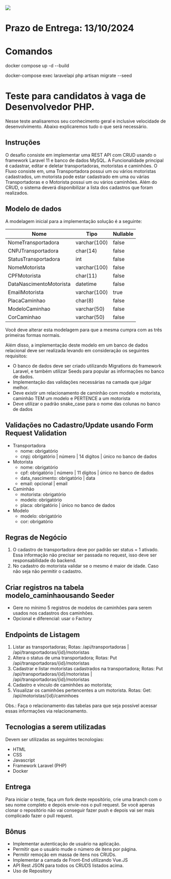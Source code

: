 [![](https://rodobank.com.br/themes/rodobank/assets/img/logo.png)](https://rodobank.com.br)

# Prazo de Entrega: 13/10/2024

# Comandos

docker compose up -d --build

docker-compose exec laravelapi php artisan migrate --seed

# Teste para candidatos à vaga de Desenvolvedor PHP.

Nesse teste analisaremos seu conhecimento geral e inclusive velocidade de desenvolvimento. Abaixo explicaremos tudo o que será necessário.

## Instruções

O desafio consiste em implementar uma REST API com CRUD usando o framework Laravel 11 e banco de dados MySQL. A Funcionalidade principal é cadastrar, editar e deletar transportadoras, motoristas e caminhões. O Fluxo consiste em, uma Transportadora possui um ou vários motoristas cadastrados, um motorista pode estar cadastrado em uma ou várias Transportadoras e o Motorista possui um ou vários caminhões. Além do CRUD, o sistema deverá disponibilizar a lista dos cadastros que foram realizados.

## Modelo de dados

A modelagem inicial para a implementação solução é a seguinte:

| Nome                    | Tipo         | Nullable |
| ----------------------- | ------------ | -------- |
| NomeTransportadora      | varchar(100) | false    |
| CNPJTransportadora      | char(14)     | false    |
| StatusTransportadora    | int          | false    |
| NomeMotorista           | varchar(100) | false    |
| CPFMotorista            | char(11)     | false    |
| DataNascimentoMotorista | datetime     | false    |
| EmailMotorista          | varchar(100) | true     |
| PlacaCaminhao           | char(8)      | false    |
| ModeloCaminhao          | varchar(50)  | false    |
| CorCaminhao             | varchar(50)  | false    |

Você deve alterar esta modelagem para que a mesma cumpra com as três primeiras formas normais.

Além disso, a implementação deste modelo em um banco de dados relacional deve ser realizada levando em consideração os seguintes requisitos:

- O banco de dados deve ser criado utilizando Migrations do framework Laravel, e também utilizar Seeds para popular as informações no banco de dados.
- Implementação das validações necessárias na camada que julgar melhor.
- Deve existir um relacionamento de caminhão com modelo e motorista, caminhão TEM um modelo e PERTENCE a um motorista
- Deve utilizar o padrão snake_case para o nome das colunas no banco de dados

## Validações no Cadastro/Update usando Form Request Validation

- Transportadora
  - nome: obrigatório
  - cnpj: obrigatório | número | 14 digitos | único no banco de dados
- Motorista
  - nome: obrigatório
  - cpf: obrigatório | número | 11 dígitos | único no banco de dados
  - data_nascimento: obrigatório | data
  - email: opcional | email
- Caminhão
  - motorista: obrigatório
  - modelo: obrigatório
  - placa: obrigatório | único no banco de dados
- Modelo
  - modelo: obrigatório
  - cor: obrigatório

## Regras de Negócio

1. O cadastro de transportadora deve por padrão ser status = 1 ativado. Essa informação não precisar ser passada no request, isso deve ser responsabilidade do backend.
2. No cadastro do motorista validar se o mesmo é maior de idade. Caso não seja não permitir o cadastro.

## Criar registros na tabela modelo_caminhaousando Seeder

- Gere no mínimo 5 registros de modelos de caminhões para serem usados nos cadastros dos caminhões.
- Opcional e diferencial: usar o Factory

## Endpoints de Listagem

1. Listar as transportadoras; Rotas: /api/transportadoras | /api/transportadoras/{id}/motoristas
2. Altera o status de uma transportadora; Rotas: Put /api/transportadoras/{id}/motoristas
3. Cadastrar e listar motoristas cadastrados na transportadora; Rotas: Put /api/transportadoras/{id}/motoristas | /api/transportadoras/{id}/motoristas
4. Cadastro e vínculo de caminhões ao motorista;
5. Visualizar os caminhões pertencentes a um motorista. Rotas: Get: /api/motoristas/{id}/caminhoes

Obs.: Faça o relacionamento das tabelas para que seja possível acessar essas informações via relacionamento.

## Tecnologias a serem utilizadas

Devem ser utilizadas as seguintes tecnologias:

- HTML
- CSS
- Javascript
- Framework Laravel (PHP)
- Docker

## Entrega

Para iniciar o teste, faça um fork deste repositório, crie uma branch com o seu nome completo e depois envie-nos o pull request. Se você apenas clonar o repositório não vai conseguir fazer push e depois vai ser mais complicado fazer o pull request.

## Bônus

- Implementar autenticação de usuário na aplicação.
- Permitir que o usuário mude o número de itens por página.
- Permitir remoção em massa de itens nos CRUDs.
- Implementar a camada de Front-End utilizando Vue.JS
- API Rest JSON para todos os CRUDS listados acima.
- Uso de Repository
